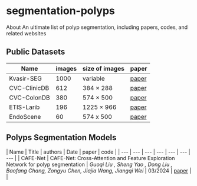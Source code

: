 # segmentation-polyps
About An ultimate list of polyp segmentation, including papers, codes, and related websites

##  Public Datasets 
| Name | images | size of images | paper |
| --- | --- | ---- | ---- |
| Kvasir-SEG | 1000 | variable |<a href="https://dl.acm.org/doi/10.1007/978-3-030-37734-2_37"> paper </a> |
| CVC-ClinicDB | 612 | 384 × 288 |<a href="http://doi.org/10.1016/j.compmedimag.2015.02.007"> paper </a>|
| CVC-ColonDB | 380 | 574 × 500 | <a href="https://ieeexplore.ieee.org/document/7294676">paper</a>|
| ETIS-Larib | 196 | 1225 × 966 | <a href="http://refhub.elsevier.com/S0010-4825(20)30450-9/sref38">paper</a> |
| EndoScene | 60 |  574 x 500 | <a href="http://doi.org/10.1155/2017/4037190">paper</a>|

## Polyps Segmentation Models 
| Name | Title | authors |  Date | paper | code |
| --- | --- | --- | --- | --- | --- | --- |
| CAFE-Net | CAFE-Net: Cross-Attention and Feature Exploration Network for polyp segmentation |<i> Guoqi Liu , Sheng Yao , Dong Liu , Baofang Chang, Zongyu Chen, Jiajia Wang, Jiangqi Wei</i> | 03/2024 | <a href="https://linkinghub.elsevier.com/retrieve/pii/S095741742302256X">paper</a> | |



